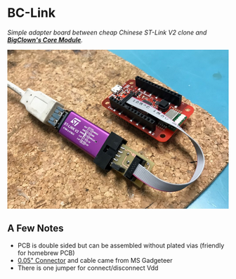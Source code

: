 # BC-Link

*Simple adapter board between cheap Chinese ST-Link V2 clone and [**BigClown's Core Module**](https://doc.bigclown.com/core-module.html).*

<p align="center">
<img src="photo.jpg" width="600"/>
</p>

## A Few Notes

- PCB is double sided but can be assembled without plated vias (friendly for homebrew PCB)
- [0.05" Connector](http://www.digikey.com/products/en?lang=en&vendor=0&WT.z_cid=ref_findchips0311_dkc_buynow&mpart=20021521-00010T1LF&cur=USD) and cable came from MS Gadgeteer
- There is one jumper for connect/disconnect Vdd

